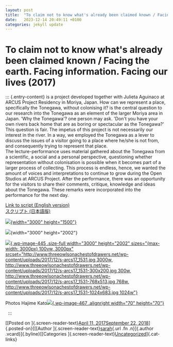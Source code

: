 ```yaml
---
layout: post
title:  "To claim not to know what's already been claimed known / Facing the earth. Facing information. Facing our lives (2017)"
date:   2023-12-14 20:49:11 +0100
categories: jekyll update
---
```



# To claim not to know what's already been claimed known / Facing the earth. Facing information. Facing our lives (2017) 

::: {.entry-content}
is a project developed together with Julieta Aguinaco at ARCUS Project
Residency in Moriya, Japan. How can we represent a place, specifically
the Tonegawa, without colonising it? is the central question to our
research into the Tonegawa as an element of the larger Moriya area in
Japan. 'Why the Tonegawa'? one person may ask. 'Don't you have your own
rivers back home that are as boring or spectacular as the Tonegawa?'
This question is fair. The impetus of this project is not necessarily
our interest in the river. In a way, we employed the Tonegawa as a lever
to discuss the issues of a visitor going to a place where he/she is not
from, and consequently trying to represent that place.\
The lecture-performance uses material gathered about the Tonegawa from a
scientific, a social and a personal perspective, questioning whether
representation without colonisation is possible when it becomes part of
a larger process of collecting. This process is endless, hence, we
wanted the amount of voices and interpretations to continue to grow
during the Open Studios at ARCUS Project. After the performance, there
was an opportunity for the visitors to share their comments, critique,
knowledge and ideas about the Tonegawa. These remarks were incorporated
into the performance for the next day.

[Link to script (English
version)](http://www.threeowlsonachestofdrawers.net/wp-content/uploads/2018/09/Final_text_forprinting_2611.pdf)\
[スクリプト
(日本語版)](http://www.threeowlsonachestofdrawers.net/wp-content/uploads/2018/09/地球と向き合うこと。情報と向き合うこと。私たちの生活と向き合うこと。.pdf)

[![](http://www.threeowlsonachestofdrawers.net/wp-content/uploads/2017/12/s-arcs17_0900.jpg){width="3000"
height="1500"}](http://www.threeowlsonachestofdrawers.net/wp-content/uploads/2017/12/s-arcs17_0900.jpg)

<div>

<div>

</div>

![](http://www.threeowlsonachestofdrawers.net/wp-content/uploads/2017/12/s-arcs17_2205.jpg){width="3000"
height="2002"}

[![](http://www.threeowlsonachestofdrawers.net/wp-content/uploads/2017/12/s-arcs17_1531.jpg){.wp-image-445
.size-full width="3000" height="2002"
sizes="(max-width: 3000px) 100vw, 3000px"
srcset="http://www.threeowlsonachestofdrawers.net/wp-content/uploads/2017/12/s-arcs17_1531.jpg 3000w, http://www.threeowlsonachestofdrawers.net/wp-content/uploads/2017/12/s-arcs17_1531-300x200.jpg 300w, http://www.threeowlsonachestofdrawers.net/wp-content/uploads/2017/12/s-arcs17_1531-768x513.jpg 768w, http://www.threeowlsonachestofdrawers.net/wp-content/uploads/2017/12/s-arcs17_1531-1024x683.jpg 1024w"}](http://www.threeowlsonachestofdrawers.net/wp-content/uploads/2017/12/s-arcs17_1531.jpg)

</div>

Photos Hajime
Kato[![](http://www.threeowlsonachestofdrawers.net/wp-content/uploads/2017/04/Logo-downloads-EN-web-zwart-150x150.jpg){.wp-image-467
.alignright width="70"
height="70"}](http://www.threeowlsonachestofdrawers.net/wp-content/uploads/2017/04/Logo-downloads-EN-web-zwart.jpg)

 
:::

[[Posted on ]{.screen-reader-text}[April 11, 2017September 22,
2018](http://www.threeowlsonachestofdrawers.net/?p=439)]{.posted-on}[[[Author
]{.screen-reader-text}[sarah](http://www.threeowlsonachestofdrawers.net/?author=1){.url
.fn .n}]{.author .vcard}]{.byline}[[Categories
]{.screen-reader-text}[Uncategorized](http://www.threeowlsonachestofdrawers.net/?cat=1)]{.cat-links}

